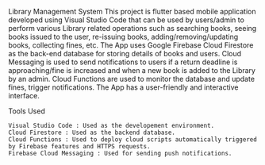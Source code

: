 Library Management System
This project is flutter based mobile application developed using Visual Studio Code that can be used by users/admin to perform various Library related operations such as searching books, seeing books issued to the user, re-issuing books, adding/removing/updating books, collecting fines, etc. The App uses Google Firebase Cloud Firestore as the back-end database for storing details of books and users. Cloud Messaging is used to send notifications to users if a return deadline is approaching/fine is increased and when a new book is added to the Library by an admin. Cloud Functions are used to monitor the database and update fines, trigger notifications. The App has a user-friendly and interactive interface.

Tools Used
  
    Visual Studio Code : Used as the developement environment.
    Cloud Firestore : Used as the backend database.
    Cloud Functions : Used to deploy cloud scripts automatically triggered by Firebase features and HTTPS requests.
    Firebase Cloud Messaging : Used for sending push notifications.



